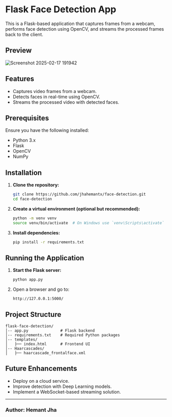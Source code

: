 # Flask Face Detection App

This is a Flask-based application that captures frames from a webcam, performs face detection using OpenCV, and streams the processed frames back to the client.

## Preview 
![Screenshot 2025-02-17 191942](https://github.com/user-attachments/assets/2f379966-d7dd-4455-a401-736ee4ae08ec)



## Features
- Captures video frames from a webcam.
- Detects faces in real-time using OpenCV.
- Streams the processed video with detected faces.

## Prerequisites
Ensure you have the following installed:
- Python 3.x
- Flask
- OpenCV
- NumPy

## Installation

1. **Clone the repository:**
   ```sh
   git clone https://github.com/jhahemantx/face-detection.git
   cd face-detection
   ```

2. **Create a virtual environment (optional but recommended):**
   ```sh
   python -m venv venv
   source venv/bin/activate  # On Windows use `venv\Scripts\activate`
   ```

3. **Install dependencies:**
   ```sh
   pip install -r requirements.txt
   ```

## Running the Application

1. **Start the Flask server:**
   ```sh
   python app.py
   ```

2. Open a browser and go to:
   ```
   http://127.0.0.1:5000/
   ```

## Project Structure
```
flask-face-detection/
│-- app.py              # Flask backend
│-- requirements.txt    # Required Python packages
│-- templates/
│   ├── index.html      # Frontend UI
│-- Haarcascades/
│   ├── haarcascade_frontalface.xml    
```


## Future Enhancements
- Deploy on a cloud service.
- Improve detection with Deep Learning models.
- Implement a WebSocket-based streaming solution.

---
### **Author**: Hemant Jha



